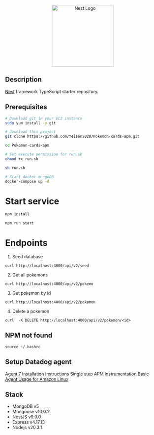 <p align="center">
  <a href="http://nestjs.com/" target="blank"><img src="https://nestjs.com/img/logo-small.svg" width="200" alt="Nest Logo" /></a>
</p>

## Description

[Nest](https://github.com/nestjs/nest) framework TypeScript starter repository.

## Prerequisites

```bash
# Download git in your EC2 instance
sudo yum install -y git

# Download this project
git clone https://github.com/Yeison2020/Pokemon-cards-apm.git

cd Pokemon-cards-apm

# Set execute permission for run.sh
chmod +x run.sh

sh run.sh

# Start docker mongoDB
docker-compose up -d
```

# Start service

```bash
npm install

npm run start
```

# Endpoints

1. Seed database

```
curl http://localhost:4000/api/v2/seed
```

2. Get all pokemons

```
curl http://localhost:4000/api/v2/pokemo
```

3. Get pokemon by id

```
curl http://localhost:4000/api/v2/pokemon
```

4. Delete a pokemon

```
curl  -X DELETE http://localhost:4000/api/v2/pokemon/<id>
```

## NPM not found

```
source ~/.bashrc
```

## Setup Datadog agent

[Agent 7 Installation Instructions](https://app.datadoghq.com/account/settings/agent/latest?platform=aws)
[Single step APM instrumentation](https://docs.datadoghq.com/tracing/trace_collection/automatic_instrumentation/single-step-apm/?tab=linuxhostorvm)
[Basic Agent Usage for Amazon Linux](https://docs.datadoghq.com/agent/basic_agent_usage/amazonlinux/?tab=agentv6v7)

## Stack

- MongoDB v5
- Mongoose v10.0.2
- NestJS v9.0.0
- Express v4.17.13
- Nodejs v20.3.1
